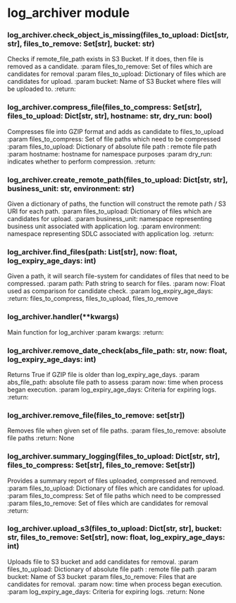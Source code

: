 # log_archiver module


### log_archiver.check_object_is_missing(files_to_upload: Dict[str, str], files_to_remove: Set[str], bucket: str)
Checks if remote_file_path exists in S3 Bucket. If it does, then file is removed as a candidate.
:param files_to_remove: Set of files which are candidates for removal
:param files_to_upload: Dictionary of files which are candidates for upload.
:param bucket: Name of S3 Bucket where files will be uploaded to.
:return:


### log_archiver.compress_file(files_to_compress: Set[str], files_to_upload: Dict[str, str], hostname: str, dry_run: bool)
Compresses file into GZIP format and adds as candidate to files_to_upload
:param files_to_compress: Set of file paths which need to be compressed
:param files_to_upload: Dictionary of absolute file path : remote file path
:param hostname: hostname for namespace purposes
:param dry_run: indicates whether to perform compression.
:return:


### log_archiver.create_remote_path(files_to_upload: Dict[str, str], business_unit: str, environment: str)
Given a dictionary of paths, the function will construct the remote path / S3 URI for each path.
:param files_to_upload: Dictionary of files which are candidates for upload.
:param business_unit: namespace representing business unit associated with application log.
:param environment: namespace representing SDLC associated with application log.
:return:


### log_archiver.find_files(path: List[str], now: float, log_expiry_age_days: int)
Given a path, it will search file-system for candidates of files that need to be compressed.
:param path: Path string to search for files.
:param now: Float used as comparison for candidate check.
:param log_expiry_age_days:
:return: files_to_compress, files_to_upload, files_to_remove


### log_archiver.handler(\*\*kwargs)
Main function for log_archiver
:param kwargs:
:return:


### log_archiver.remove_date_check(abs_file_path: str, now: float, log_expiry_age_days: int)
Returns True if GZIP file is older than log_expiry_age_days.
:param abs_file_path: absolute file path to assess
:param now: time when process began execution.
:param log_expiry_age_days: Criteria for expiring logs.
:return:


### log_archiver.remove_file(files_to_remove: set[str])
Removes file when given set of file paths.
:param files_to_remove: absolute file paths
:return: None


### log_archiver.summary_logging(files_to_upload: Dict[str, str], files_to_compress: Set[str], files_to_remove: Set[str])
Provides a summary report of files uploaded, compressed and removed.
:param files_to_upload: Dictionary of files which are candidates for upload.
:param files_to_compress: Set of file paths which need to be compressed
:param files_to_remove: Set of files which are candidates for removal
:return:


### log_archiver.upload_s3(files_to_upload: Dict[str, str], bucket: str, files_to_remove: Set[str], now: float, log_expiry_age_days: int)
Uploads file to S3 bucket and add candidates for removal.
:param files_to_upload: Dictionary of absolute file path : remote file path
:param bucket: Name of S3 bucket
:param files_to_remove: Files that are candidates for removal.
:param now: time when process began execution.
:param log_expiry_age_days: Criteria for expiring logs.
:return: None
